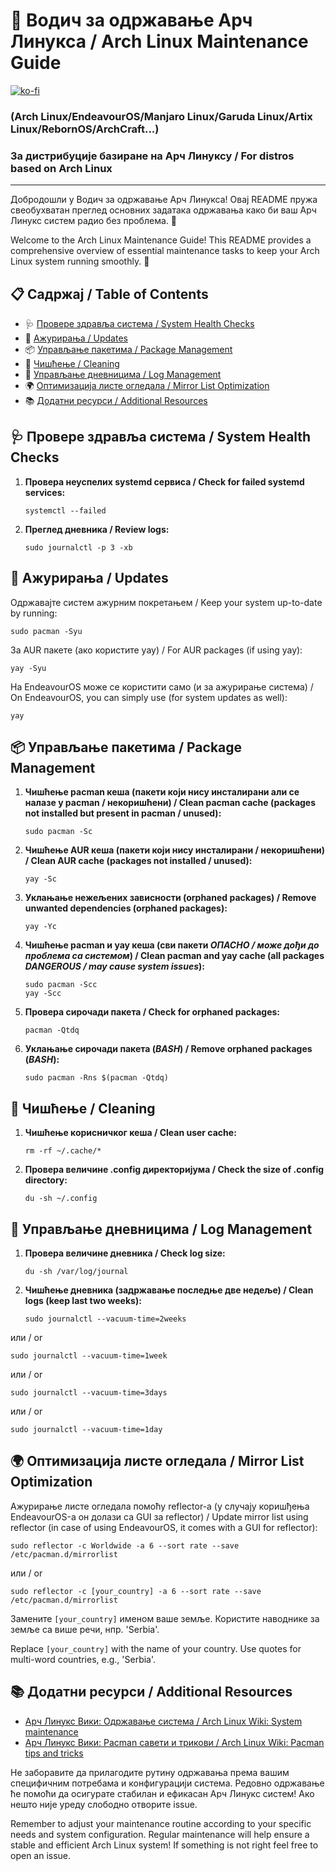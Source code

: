 # 🐧 Водич за одржавање Арч Линукса / Arch Linux Maintenance Guide
[![ko-fi](https://ko-fi.com/img/githubbutton_sm.svg)](https://ko-fi.com/P5P311PGR8)

### (Arch Linux/EndeavourOS/Manjaro Linux/Garuda Linux/Artix Linux/RebornOS/ArchCraft...)
### За дистрибуције базиране на Арч Линуксу / For distros based on Arch Linux

---

Добродошли у Водич за одржавање Арч Линукса! Овај README пружа свеобухватан преглед основних задатака одржавања како би ваш Арч Линукс систем радио без проблема. 🚀

Welcome to the Arch Linux Maintenance Guide! This README provides a comprehensive overview of essential maintenance tasks to keep your Arch Linux system running smoothly. 🚀

## 📋 Садржај / Table of Contents

- 🩺 [Провере здравља система / System Health Checks](#-провере-здравља-система--system-health-checks)
- 🔄 [Ажурирања / Updates](#-ажурирања--updates)
- 📦 [Управљање пакетима / Package Management](#-управљање-пакетима--package-management)
- 🧹 [Чишћење / Cleaning](#-чишћење--cleaning)
- 📝 [Управљање дневницима / Log Management](#-управљање-дневницима--log-management)
- 🌍 [Оптимизација листе огледала / Mirror List Optimization](#-оптимизација-листе-огледала--mirror-list-optimization)
- 📚 [Додатни ресурси / Additional Resources](#-додатни-ресурси--additional-resources)

## 🩺 Провере здравља система / System Health Checks

1. **Провера неуспелих systemd сервиса / Check for failed systemd services:**
   ```
   systemctl --failed
   ```

2. **Преглед дневника / Review logs:**
   ```
   sudo journalctl -p 3 -xb
   ```

## 🔄 Ажурирања / Updates

Одржавајте систем ажурним покретањем / Keep your system up-to-date by running:

```
sudo pacman -Syu
```

За AUR пакете (ако користите yay) / For AUR packages (if using yay):

```
yay -Syu
```

На EndeavourOS може се користити само (и за ажурирање система) / On EndeavourOS, you can simply use (for system updates as well):

```
yay
```

## 📦 Управљање пакетима / Package Management

1. **Чишћење pacman кеша (пакети који нису инсталирани али се налазе у pacman / некоришћени) / Clean pacman cache (packages not installed but present in pacman / unused):**
   ```
   sudo pacman -Sc
   ```
2. **Чишћење AUR кеша (пакети који нису инсталирани / некоришћени) / Clean AUR cache (packages not installed / unused):**
   ```
   yay -Sc
   ```
3. **Уклањање нежељених зависности (orphaned packages) / Remove unwanted dependencies (orphaned packages):**
   ```
   yay -Yc
   ```
4. **Чишћење pacman и yay кеша (сви пакети *ОПАСНО / може дођи до проблема са системом*) / Clean pacman and yay cache (all packages *DANGEROUS / may cause system issues*):**
   ```
   sudo pacman -Scc
   yay -Scc
   ```
5. **Провера сирочади пакета / Check for orphaned packages:**
   ```
   pacman -Qtdq
   ```

6. **Уклањање сирочади пакета (*BASH*) / Remove orphaned packages (*BASH*):**
   ```
   sudo pacman -Rns $(pacman -Qtdq)
   ```

## 🧹 Чишћење / Cleaning

1. **Чишћење корисничког кеша / Clean user cache:**
   ```
   rm -rf ~/.cache/*
   ```

2. **Провера величине .config директоријума / Check the size of .config directory:**
   ```
   du -sh ~/.config
   ```

## 📜 Управљање дневницима / Log Management

1. **Провера величине дневника / Check log size:**
   ```
   du -sh /var/log/journal
   ```

2. **Чишћење дневника (задржавање последње две недеље) / Clean logs (keep last two weeks):**
   ```
   sudo journalctl --vacuum-time=2weeks
   ```

или / or

   ```
   sudo journalctl --vacuum-time=1week
   ```

или / or

   ```
   sudo journalctl --vacuum-time=3days
   ```

или / or

   ```
   sudo journalctl --vacuum-time=1day
   ```

## 🌍 Оптимизација листе огледала / Mirror List Optimization

Ажурирање листе огледала помоћу reflector-а (у случају коришђења EndeavourOS-а он долази са GUI за reflector) / Update mirror list using reflector (in case of using EndeavourOS, it comes with a GUI for reflector):

   ```
   sudo reflector -c Worldwide -a 6 --sort rate --save /etc/pacman.d/mirrorlist
   ```

или / or

   ```
   sudo reflector -c [your_country] -a 6 --sort rate --save /etc/pacman.d/mirrorlist
   ```

Замените `[your_country]` именом ваше земље. Користите наводнике за земље са више речи, нпр. 'Serbia'.

Replace `[your_country]` with the name of your country. Use quotes for multi-word countries, e.g., 'Serbia'.

## 📚 Додатни ресурси / Additional Resources

- [Арч Линукс Вики: Одржавање система / Arch Linux Wiki: System maintenance](https://wiki.archlinux.org/title/System_maintenance)
- [Арч Линукс Вики: Pacman савети и трикови / Arch Linux Wiki: Pacman tips and tricks](https://wiki.archlinux.org/title/Pacman/Tips_and_tricks)

Не заборавите да прилагодите рутину одржавања према вашим специфичним потребама и конфигурацији система. Редовно одржавање ће помоћи да осигурате стабилан и ефикасан Арч Линукс систем!
Ако нешто није уреду слободно отворите issue.

Remember to adjust your maintenance routine according to your specific needs and system configuration. Regular maintenance will help ensure a stable and efficient Arch Linux system!
If something is not right feel free to open an issue.
